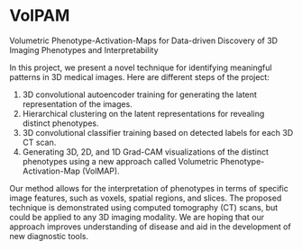 # VolPAM
Volumetric Phenotype-Activation-Maps for Data-driven Discovery of 3D Imaging Phenotypes and Interpretability

In this project, we present a novel technique for identifying meaningful patterns in 3D medical images. Here are different steps of the project:

1. 3D convolutional autoencoder training for generating the latent representation of the images.
2. Hierarchical clustering on the latent representations for revealing distinct phenotypes.
3. 3D convolutional classifier training based on detected labels for each 3D CT scan.
4. Generating 3D, 2D, and 1D Grad-CAM visualizations of the distinct phenotypes using a new approach called Volumetric Phenotype-Activation-Map (VolMAP). 

Our method allows for the interpretation of phenotypes in terms of specific image features, such as voxels, spatial regions, and slices. The proposed technique is demonstrated using computed tomography (CT) scans, but could be applied to any 3D imaging modality. We are hoping that our approach improves understanding of disease and aid in the development of new diagnostic tools.
